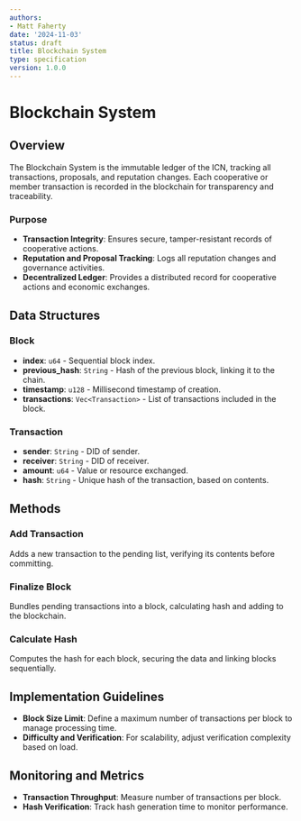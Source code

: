 ```yaml
---
authors:
- Matt Faherty
date: '2024-11-03'
status: draft
title: Blockchain System
type: specification
version: 1.0.0
---
```


# Blockchain System

## Overview
The Blockchain System is the immutable ledger of the ICN, tracking all transactions, proposals, and reputation changes. Each cooperative or member transaction is recorded in the blockchain for transparency and traceability.

### Purpose
- **Transaction Integrity**: Ensures secure, tamper-resistant records of cooperative actions.
- **Reputation and Proposal Tracking**: Logs all reputation changes and governance activities.
- **Decentralized Ledger**: Provides a distributed record for cooperative actions and economic exchanges.

## Data Structures

### Block
- **index**: `u64` - Sequential block index.
- **previous_hash**: `String` - Hash of the previous block, linking it to the chain.
- **timestamp**: `u128` - Millisecond timestamp of creation.
- **transactions**: `Vec<Transaction>` - List of transactions included in the block.

### Transaction
- **sender**: `String` - DID of sender.
- **receiver**: `String` - DID of receiver.
- **amount**: `u64` - Value or resource exchanged.
- **hash**: `String` - Unique hash of the transaction, based on contents.

## Methods

### Add Transaction
Adds a new transaction to the pending list, verifying its contents before committing.

### Finalize Block
Bundles pending transactions into a block, calculating hash and adding to the blockchain.

### Calculate Hash
Computes the hash for each block, securing the data and linking blocks sequentially.

## Implementation Guidelines
- **Block Size Limit**: Define a maximum number of transactions per block to manage processing time.
- **Difficulty and Verification**: For scalability, adjust verification complexity based on load.

## Monitoring and Metrics
- **Transaction Throughput**: Measure number of transactions per block.
- **Hash Verification**: Track hash generation time to monitor performance.
